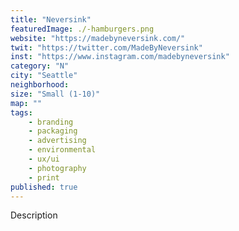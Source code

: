```yaml
---
title: "Neversink"
featuredImage: ./-hamburgers.png
website: "https://madebyneversink.com/"
twit: "https://twitter.com/MadeByNeversink"
inst: "https://www.instagram.com/madebyneversink"
category: "N"
city: "Seattle"
neighborhood:
size: "Small (1-10)"
map: ""
tags:
    - branding
    - packaging
    - advertising
    - environmental
    - ux/ui
    - photography
    - print
published: true
---
```


Description
